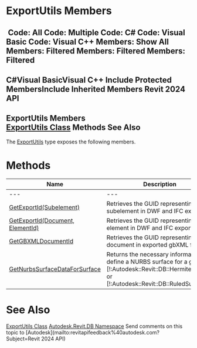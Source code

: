 # ExportUtils Members

﻿
 Code: All Code: Multiple Code: C# Code: Visual Basic Code: Visual C++  Members: Show All Members: Filtered Members: Filtered Members: Filtered   
---  
C#Visual BasicVisual C++
Include Protected MembersInclude Inherited Members
Revit 2024 API  
---  
ExportUtils Members  
[ExportUtils Class](712534c9-d62d-9f8d-fc7f-9348ca58affe.md "ExportUtils Class") Methods See Also  
---  
The [ExportUtils](712534c9-d62d-9f8d-fc7f-9348ca58affe.md "ExportUtils Class") type exposes the following members.
# Methods
| Name | Description |
| --- | --- |
| --- | --- | --- |
| [GetExportId(Subelement)](bfc97625-03ef-ee26-4a54-b625294bb426.md "GetExportId Method \(Subelement\)") | Retrieves the GUID representing the subelement in DWF and IFC export. |
| [GetExportId(Document, ElementId)](f410a32a-f9dd-32b3-b640-3cfa90e8b168.md "GetExportId Method \(Document, ElementId\)") | Retrieves the GUID representing this element in DWF and IFC export. |
| [GetGBXMLDocumentId](9b234d89-aa16-cb64-b1c9-dfbe672f4961.md "GetGBXMLDocumentId Method") | Retrieves the GUID representing this document in exported gbXML files. |
| [GetNurbsSurfaceDataForSurface](659dfb29-ce3b-4527-01ed-ac3c01fa36e4.md "GetNurbsSurfaceDataForSurface Method") | Returns the necessary information to define a NURBS surface for a given [!:Autodesk::Revit::DB::HermiteSuface] or [!:Autodesk::Revit::DB::RuledSuface]. |

# See Also
[ExportUtils Class](712534c9-d62d-9f8d-fc7f-9348ca58affe.md "ExportUtils Class")
[Autodesk.Revit.DB Namespace](87546ba7-461b-c646-cbb1-2cb8f5bff8b2.md "Autodesk.Revit.DB Namespace")
Send comments on this topic to [Autodesk](mailto:revitapifeedback%40autodesk.com?Subject=Revit 2024 API)